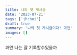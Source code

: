 ```yaml
---
title: 나의 첫 게시글
date: '2023-07-21'
tags: ['jhchoi']
draft: true
summary: '나의 첫 게시글이다! 과연'
images: []
---
```


과연 나는 잘 기록할수있을까
